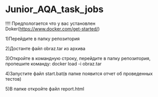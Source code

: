 # Junior_AQA_task_jobs
!!!! Предпологается что у вас установлен Doker(https://www.docker.com/get-started/)

1)Перейдите в папку репозитория

2)Достанте файл obraz.tar из архива 

3)Откройте в командную строку, перейдите в папку репозитория, пропешите команду: docker load -i obraz.tar

4)Запустите файл start.bat(в папке появится отчет об проведенных тестов)

5)В папке откройте файл report.html 
